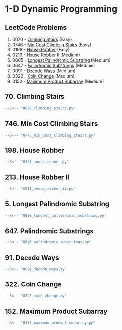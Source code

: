# 1-D Dynamic Programming

## LeetCode Problems

1. 0070 - [Climbing Stairs](https://leetcode.com/problems/climbing-stairs/) (Easy)
2. 0746 - [Min Cost Climbing Stairs](https://leetcode.com/problems/min-cost-climbing-stairs/) (Easy)
3. 0198 - [House Robber](https://leetcode.com/problems/house-robber/) (Easy)
4. 0213 - [House Robber II](https://leetcode.com/problems/house-robber-ii/) (Medium)
5. 0005 - [Longest Palindromic Substring](https://leetcode.com/problems/longest-palindromic-substring/) (Medium)
6. 0647 - [Palindromic Substrings](https://leetcode.com/problems/palindromic-substrings/) (Medium)
7. 0091 - [Decode Ways](https://leetcode.com/problems/decode-ways/) (Medium)
8. 0322 - [Coin Change](https://leetcode.com/problems/coin-change/) (Medium)
9. 0152 - [Maximum Product Subarray](https://leetcode.com/problems/maximum-product-subarray/) (Medium)

## 70. Climbing Stairs

```python
--8<-- "0070_climbing_stairs.py"
```

## 746. Min Cost Climbing Stairs

```python
--8<-- "0746_min_cost_climbing_stairs.py"
```

## 198. House Robber

```python
--8<-- "0198_house_robber.py"
```

## 213. House Robber II

```python
--8<-- "0213_house_robber_ii.py"
```

## 5. Longest Palindromic Substring

```python
--8<-- "0005_longest_palindromic_substring.py"
```

## 647. Palindromic Substrings

```python
--8<-- "0647_palindromic_substrings.py"
```

## 91. Decode Ways

```python
--8<-- "0091_decode_ways.py"
```

## 322. Coin Change

```python
--8<-- "0322_coin_change.py"
```

## 152. Maximum Product Subarray

```python
--8<-- "0152_maximum_product_subarray.py"
```
